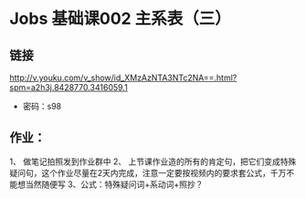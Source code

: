 # Jobs 基础课002 主系表（三）
## 链接
http://v.youku.com/v_show/id_XMzAzNTA3NTc2NA==.html?spm=a2h3j.8428770.3416059.1
- 密码：s98
## 作业：
1、 做笔记拍照发到作业群中
2、 上节课作业造的所有的肯定句，把它们变成特殊疑问句，这个作业尽量在2天内完成，注意一定要按视频内的要求套公式，千万不能想当然随便写
3、公式：特殊疑问词+系动词+照抄？






